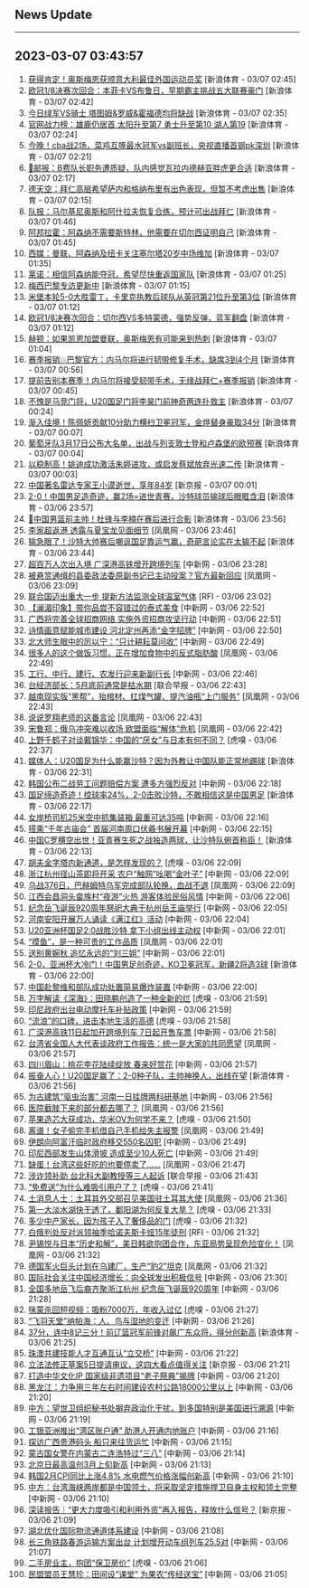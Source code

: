 ## News Update
---
2023-03-07 03:43:57
---
1. <a target="_blank" href="https://k.sina.cn/article_2018499075_784fda0302001m0h2.html?from=sports&subch=osport">获得肯定！奥斯梅恩获颁意大利最佳外国运动员奖</a> [新浪体育 - 03/07 02:45]
2. <a target="_blank" href="https://k.sina.cn/article_1436416680_559dfaa80010163zt.html?from=sports&subch=global">欧冠1/8决赛次回合：本菲卡VS布鲁日，早期霸主挑战五大联赛豪门</a> [新浪体育 - 03/07 02:42]
3. <a target="_blank" href="https://k.sina.cn/article_2018499075_784fda0302001m0h1.html?from=sports&subch=osport">今日绿军VS骑士 塔图姆&罗威&霍福德均将缺战</a> [新浪体育 - 03/07 02:35]
4. <a target="_blank" href="https://k.sina.cn/article_2018499075_784fda0302001m0gy.html?from=sports&subch=osport">官网战力榜：雄鹿仍居首 太阳升至第7 勇士升至第10 湖人第19</a> [新浪体育 - 03/07 02:24]
5. <a target="_blank" href="https://k.sina.cn/article_1685707867_6479dc5b00101a3zf.html?from=sports&subch=cba">今晚！cba战2场，菜鸡互啄最水冠军vs副班长，央视直播首钢pk深圳</a> [新浪体育 - 03/07 02:21]
6. <a target="_blank" href="https://k.sina.cn/article_2018499075_784fda0302001m0gx.html?from=sports&subch=osport">🚨邮报：B费队长职务遭质疑，队内感觉瓦拉内德赫亚胖虎更合适</a> [新浪体育 - 03/07 02:17]
7. <a target="_blank" href="https://k.sina.cn/article_2018499075_784fda0302001m0gw.html?from=sports&subch=osport">德天空：拜仁高层希望萨内和格纳布里有出色表现，但暂不考虑出售</a> [新浪体育 - 03/07 02:15]
8. <a target="_blank" href="https://k.sina.cn/article_2018499075_784fda0302001m0gq.html?from=sports&subch=osport">队报：马尔基尼奥斯和阿什拉夫恢复合练，预计可出战拜仁</a> [新浪体育 - 03/07 01:46]
9. <a target="_blank" href="https://k.sina.cn/article_2018499075_784fda0302001m0gp.html?from=sports&subch=osport">阿邦拉霍：阿森纳不需要斯特林，他需要在切尔西证明自己</a> [新浪体育 - 03/07 01:45]
10. <a target="_blank" href="https://k.sina.cn/article_2018499075_784fda0302001m0gn.html?from=sports&subch=osport">西媒：曼联、阿森纳及纽卡关注塞尔塔20岁中场维加</a> [新浪体育 - 03/07 01:35]
11. <a target="_blank" href="https://k.sina.cn/article_2018499075_784fda0302001m0gk.html?from=sports&subch=osport">莱诺：相信阿森纳能夺冠，希望尽快重返国家队</a> [新浪体育 - 03/07 01:25]
12. <a target="_blank" href="https://k.sina.cn/article_2018499075_784fda0302001m0gh.html?from=sports&subch=osport">梅西巴黎专访更新中</a> [新浪体育 - 03/07 01:15]
13. <a target="_blank" href="https://k.sina.cn/article_2018499075_784fda0302001m0gg.html?from=sports&subch=osport">米堡本轮5-0大胜雷丁，卡里克执教后球队从英冠第21位升至第3位</a> [新浪体育 - 03/07 01:12]
14. <a target="_blank" href="https://k.sina.cn/article_1436416680_559dfaa80010163zq.html?from=sports&subch=global">欧冠1/8决赛次回合：切尔西VS多特蒙德，强势反弹，蓝军翻盘</a> [新浪体育 - 03/07 01:12]
15. <a target="_blank" href="https://k.sina.cn/article_2018499075_784fda0302001m0gd.html?from=sports&subch=osport">赫顿：如果凯恩加盟曼联，奥斯梅恩有可能来到热刺</a> [新浪体育 - 03/07 01:04]
16. <a target="_blank" href="https://k.sina.cn/article_2018499075_784fda0302001m0ga.html?from=sports&subch=osport">赛季报销💥巴黎官方：内马尔将进行韧带修复手术，缺席3到4个月</a> [新浪体育 - 03/07 00:56]
17. <a target="_blank" href="https://k.sina.cn/article_2018499075_784fda0302001m0g7.html?from=sports&subch=osport">提前告别本赛季！内马尔将接受韧带手术，无缘战拜仁+赛季报销</a> [新浪体育 - 03/07 00:45]
18. <a target="_blank" href="https://k.sina.cn/article_7243168542_m1afb9fb1e001019jad.html?from=sports&subch=cnfootball">不愧是马竞门将，U20国足门将李昊门前神奇两连扑救主</a> [新浪体育 - 03/07 00:24]
19. <a target="_blank" href="https://k.sina.cn/article_3181157500_bd9c9c7c00101mu97.html?from=sports&subch=vollyball">渐入佳境！陈佩妍贡献10分助力横扫卫冕冠军，金烨替身豪取34分</a> [新浪体育 - 03/07 00:07]
20. <a target="_blank" href="https://k.sina.cn/article_2018499075_784fda0302001m0fr.html?from=sports&subch=osport">葡萄牙队3月17日公布大名单，出战与列支敦士登和卢森堡的欧预赛</a> [新浪体育 - 03/07 00:04]
21. <a target="_blank" href="https://k.sina.cn/article_3181157500_bd9c9c7c00101mu94.html?from=sports&subch=vollyball">以稳制高！姚迪成功激活朱婷进攻，或启发蔡斌放弃光速二传</a> [新浪体育 - 03/07 00:03]
22. <a target="_blank" href="https://www.bjnews.com.cn/detail-167811771114218.html">中国著名雷达专家王小谟逝世，享年84岁</a> [新京报 - 03/07 00:01]
23. <a target="_blank" href="https://k.sina.cn/article_2834321443_a8f0502300100ybti.html?from=sports&subch=cnfootball">2-0！中国男足造奇迹，赢2场=进世青赛，沙特球员输球后眼眶含泪</a> [新浪体育 - 03/06 23:57]
24. <a target="_blank" href="https://k.sina.cn/article_2018499075_784fda0302001m0fp.html?from=sports&subch=osport">👀中国男篮前主帅！杜锋与李楠在赛后进行合影</a> [新浪体育 - 03/06 23:56]
25. <a target="_blank" href="https://news.ifeng.com/c/8NwUag58apI">李家超返港 透露与夏宝龙见面细节</a> [凤凰网 - 03/06 23:46]
26. <a target="_blank" href="https://k.sina.cn/article_6343937101_17a20cc4d027013ch5.html?from=sports&subch=osport">输急眼了！沙特大帅赛后嘲讽国足靠运气赢，奇葩言论实在太输不起</a> [新浪体育 - 03/06 23:44]
27. <a target="_blank" href="http://www.chinanews.com//dwq/2023/03-06/9966660.shtml">超百万人次出入境 广深港高铁增开跨境列车</a> [中新网 - 03/06 23:28]
28. <a target="_blank" href="https://news.ifeng.com/c/8NwTNweVDtR">被悬赏通缉的县委政法委原副书记已主动投案？官方最新回应</a> [凤凰网 - 03/06 23:09]
29. <a target="_blank" href="https://www.rfi.fr/cn/%E5%9B%BD%E9%99%85%E6%8A%A5%E9%81%93/20230306-%E5%8D%B0%E5%B0%BC%E5%A4%96%E5%9B%B4%E5%B2%9B%E5%B1%BF%E5%9C%9F%E7%9F%B3%E6%B5%81-11%E6%AD%BB%E5%A4%9A%E4%BA%BA%E5%A4%B1%E8%B8%AA">联合国迈出重大一步  提新方法监测全球温室气体</a> [RFI - 03/06 23:02]
30. <a target="_blank" href="http://www.chinanews.com//shipin/cns-d/2023/03-06/news953157.shtml">【澜湄印象】带你品尝不容错过的泰式美食</a> [中新网 - 03/06 22:52]
31. <a target="_blank" href="http://www.chinanews.com//cj/2023/03-06/9966650.shtml">广西将完善全球招商网络 实施外资招商攻坚行动</a> [中新网 - 03/06 22:51]
32. <a target="_blank" href="http://www.chinanews.com//cj/2023/03-06/9966648.shtml">诗情画意赋能城市建设  河北定州再添“金字招牌”</a> [中新网 - 03/06 22:50]
33. <a target="_blank" href="http://www.chinanews.com//cj/2023/03-06/9966647.shtml">北大师生眼中的厉以宁：“只计耕耘莫问收”</a> [中新网 - 03/06 22:49]
34. <a target="_blank" href="https://news.ifeng.com/c/8NwTWHSehtl">很多人的这个做饭习惯，正在增加食物中的反式脂肪酸</a> [凤凰网 - 03/06 22:49]
35. <a target="_blank" href="http://www.chinanews.com//cj/2023/03-06/9966642.shtml">工行、中行、建行、农发行迎来新副行长</a> [中新网 - 03/06 22:46]
36. <a target="_blank" href="https://www.zaobao.com/realtime/china/story20230306-1369745">台经济部长：5月底前通常是枯水期</a> [联合早报 - 03/06 22:43]
37. <a target="_blank" href="https://news.ifeng.com/c/8NwTWHSehqy">越南现实版“黑帮”，抬棺材、扛煤气罐、提汽油瓶“上门服务”</a> [凤凰网 - 03/06 22:43]
38. <a target="_blank" href="https://news.ifeng.com/c/8NwTWHSehqx">说说罗翔老师的这番言论</a> [凤凰网 - 03/06 22:43]
39. <a target="_blank" href="https://news.ifeng.com/c/8NwTNweVDsW">宋鲁郑：俄乌冲突难以收场 欧盟面临“解体”危机</a> [凤凰网 - 03/06 22:42]
40. <a target="_blank" href="https://www.huxiu.com/article/813042.html">上野千鹤子对谈戴锦华：中国的“厌女”与日本有何不同？</a> [虎嗅 - 03/06 22:37]
41. <a target="_blank" href="https://k.sina.cn/article_2018499075_784fda0302001m0dy.html?from=sports&subch=osport">媒体人：U20国足为什么能赢沙特？因为外教让中国队能正常地踢球</a> [新浪体育 - 03/06 22:31]
42. <a target="_blank" href="http://www.chinanews.com//gj/2023/03-06/9966634.shtml">韩国公布二战劳工问题赔偿方案 遭多方强烈反对</a> [中新网 - 03/06 22:18]
43. <a target="_blank" href="https://k.sina.cn/article_2306880600_89803458001016sci.html?from=sports&subch=cnfootball">国足缔造奇迹！控球率24%，2-0击败沙特，不敢相信这是中国男足</a> [新浪体育 - 03/06 22:17]
44. <a target="_blank" href="http://www.chinanews.com//tp/2023/03-06/9966645.shtml">女岸桥司机25米空中抓集装箱 最重可达35吨</a> [中新网 - 03/06 22:16]
45. <a target="_blank" href="http://www.chinanews.com//cul/2023/03-06/9966620.shtml">搭乘“千年古庙会”   首届河南周口伏羲书展开幕</a> [中新网 - 03/06 22:15]
46. <a target="_blank" href="https://k.sina.cn/article_6207555777_171ffc8c1020015kkx.html?from=sports&subch=osport">中国C罗横空出世！亚青赛生死之战独造两球，让沙特队俯首称臣！</a> [新浪体育 - 03/06 22:13]
47. <a target="_blank" href="https://www.huxiu.com/article/813084.html">胡夫金字塔内新通道，是怎样发现的？</a> [虎嗅 - 03/06 22:09]
48. <a target="_blank" href="http://www.chinanews.com//cj/2023/03-06/9966622.shtml">浙江杭州径山茶即将开采 农户“触网”吆喝“金叶子”</a> [中新网 - 03/06 22:09]
49. <a target="_blank" href="https://news.ifeng.com/c/8NwRdwwNvZW">乌战376日，巴赫姆特乌军完成部队轮换，血战不退</a> [凤凰网 - 03/06 22:09]
50. <a target="_blank" href="http://www.chinanews.com//cj/shipin/cns-d/2023/03-06/news953152.shtml">江西会昌洞头畲族村“夜游”火热 游客体验民俗风情</a> [中新网 - 03/06 22:06]
51. <a target="_blank" href="http://www.chinanews.com//sh/shipin/cns-d/2023/03-06/news953153.shtml">纪念岳飞诞辰920周年祭祀大典于杭州岳王庙举行</a> [中新网 - 03/06 22:05]
52. <a target="_blank" href="http://www.chinanews.com//shipin/cns-d/2023/03-06/news953154.shtml">河南安阳开展万人诵读《满江红》活动</a> [中新网 - 03/06 22:04]
53. <a target="_blank" href="http://www.chinanews.com//ty/2023/03-06/9966637.shtml">U20亚洲杯国足2:0战胜沙特 拿下小组出线主动权</a> [中新网 - 03/06 22:01]
54. <a target="_blank" href="https://news.ifeng.com/c/8NwQsgjVldi">“摸鱼”，是一种可贵的工作品质</a> [凤凰网 - 03/06 22:01]
55. <a target="_blank" href="http://www.chinanews.com//cul/shipin/cns/2023/03-06/news953155.shtml">送别黄婉秋 追忆永远的“刘三姐”</a> [中新网 - 03/06 22:01]
56. <a target="_blank" href="https://k.sina.cn/article_2834321443_a8f0502300100ybsw.html?from=sports&subch=cnfootball">2-0，亚洲杯大冷门！中国男足创奇迹，KO卫冕冠军，新疆2将造3球</a> [新浪体育 - 03/06 22:00]
57. <a target="_blank" href="http://www.chinanews.com//gj/shipin/cns-d/2023/03-06/news953151.shtml">中国赴黎维和部队成功处置简易爆炸装置</a> [中新网 - 03/06 22:00]
58. <a target="_blank" href="https://www.huxiu.com/article/811790.html">万字解读《深海》：田晓鹏创造了一种全新的烂</a> [虎嗅 - 03/06 21:59]
59. <a target="_blank" href="http://www.chinanews.com//gj/2023/03-06/9966623.shtml">印尼政府出台电动摩托车补贴政策</a> [中新网 - 03/06 21:59]
60. <a target="_blank" href="https://www.huxiu.com/article/812833.html">“流浪”的口碑，进击本地生活的高德</a> [虎嗅 - 03/06 21:58]
61. <a target="_blank" href="http://www.chinanews.com//dwq/2023/03-06/9966631.shtml">广深港高铁11日起加开跨境列车 7日起开售车票</a> [中新网 - 03/06 21:58]
62. <a target="_blank" href="https://news.ifeng.com/c/8NwPZf4y9BQ">台湾省全国人大代表谈政府工作报告：统一是大家的共同愿望</a> [凤凰网 - 03/06 21:57]
63. <a target="_blank" href="http://www.chinanews.com//tp/2023/03-06/9966621.shtml">四川眉山：桃花李花陆续绽放 春来好赏花</a> [中新网 - 03/06 21:57]
64. <a target="_blank" href="https://k.sina.cn/article_6645066132_18c13a994020012aob.html?from=sports&subch=osport">振奋人心！U20国足赢了：2-0种子队，主帅神换人，出线在望</a> [新浪体育 - 03/06 21:56]
65. <a target="_blank" href="http://www.chinanews.com//sh/2023/03-06/9966628.shtml">为古建筑“驱虫治害” 河南一日挂牌两科研基地</a> [中新网 - 03/06 21:56]
66. <a target="_blank" href="https://news.ifeng.com/c/8NwPaWCEGGQ">医院截肢下来的部分都去哪了？</a> [凤凰网 - 03/06 21:56]
67. <a target="_blank" href="https://www.huxiu.com/article/813023.html">苹果造芯大获成功，华米OV为何学不来？</a> [虎嗅 - 03/06 21:50]
68. <a target="_blank" href="https://news.ifeng.com/c/8NwP3lnmT1G">离谱！女子偷完手机借自己手机给失主报警</a> [凤凰网 - 03/06 21:49]
69. <a target="_blank" href="http://www.chinanews.com//gj/2023/03-06/9966626.shtml">伊朗向阿富汗临时政府移交550名囚犯</a> [中新网 - 03/06 21:49]
70. <a target="_blank" href="http://www.chinanews.com//gj/2023/03-06/9966625.shtml">印尼西部发生山体滑坡 造成至少10人死亡</a> [中新网 - 03/06 21:49]
71. <a target="_blank" href="https://news.ifeng.com/c/8NwPZf4y96E">缺蛋！台湾这些好吃的也要停卖了……</a> [凤凰网 - 03/06 21:47]
72. <a target="_blank" href="https://www.zaobao.com/realtime/china/story20230306-1369897">涉诈领补助 台北科大副教授等三人起诉</a> [联合早报 - 03/06 21:43]
73. <a target="_blank" href="https://www.huxiu.com/article/812597.html">“免费送”为什么难吸引用户了？</a> [虎嗅 - 03/06 21:41]
74. <a target="_blank" href="https://news.ifeng.com/c/8NwRdwwNvWr">土消息人士：土耳其外交部召见美国驻土耳其大使</a> [凤凰网 - 03/06 21:36]
75. <a target="_blank" href="https://www.huxiu.com/article/812998.html">第一大淡水湖快干透了，鄱阳湖为何反复大旱？</a> [虎嗅 - 03/06 21:33]
76. <a target="_blank" href="https://www.huxiu.com/article/813004.html">多少中产家长，因为孩子入了奢侈品的门</a> [虎嗅 - 03/06 21:32]
77. <a target="_blank" href="https://www.rfi.fr/cn/%E5%9B%BD%E9%99%85%E6%8A%A5%E9%81%93/20230306-%E4%B9%8C%E5%85%8B%E5%85%B0%E7%A7%B0%E5%B7%B2%E5%AE%8C%E6%88%90%E5%8A%A0%E5%85%A5%E6%AC%A7%E7%9B%9F%E6%89%80%E9%9C%80%E6%94%B9%E9%9D%A9">白俄判处反对派领袖季哈诺夫斯卡娅15年徒刑</a> [RFI - 03/06 21:32]
78. <a target="_blank" href="https://news.ifeng.com/c/8NwOj7ab2rK">尹锡悦与日本“历史和解”，美日韩欲抱团合作，东亚局势呈现危险变化！</a> [凤凰网 - 03/06 21:32]
79. <a target="_blank" href="https://news.ifeng.com/c/8NwOsGirKmI">德国军火巨头计划在乌建厂，生产“豹2”坦克</a> [凤凰网 - 03/06 21:32]
80. <a target="_blank" href="http://www.chinanews.com//gj/2023/03-06/9966606.shtml">国际社会关注中国经济增长：向全球发出积极信号</a> [中新网 - 03/06 21:30]
81. <a target="_blank" href="http://www.chinanews.com//gn/2023/03-06/9966617.shtml">全国多地岳飞后裔齐聚浙江杭州 纪念岳飞诞辰920周年</a> [中新网 - 03/06 21:28]
82. <a target="_blank" href="https://www.huxiu.com/article/813012.html">咪蒙杀回短视频：吸粉7000万，年收入过亿</a> [虎嗅 - 03/06 21:27]
83. <a target="_blank" href="http://www.chinanews.com//sh/2023/03-06/9966607.shtml">“飞羽天堂”纳帕海：人、鸟与湿地的变迁</a> [中新网 - 03/06 21:26]
84. <a target="_blank" href="https://k.sina.cn/article_7347732383_1b5f57f9f00100zlfr.html?from=sports&subch=cba">37分，连中8记三分！前辽篮冠军前锋对飙广东众将，得分创新高</a> [新浪体育 - 03/06 21:25]
85. <a target="_blank" href="http://www.chinanews.com//dwq/2023/03-06/9966608.shtml">珠澳共建技能人才互通互认“立交桥”</a> [中新网 - 03/06 21:22]
86. <a target="_blank" href="https://www.bjnews.com.cn/detail-167810204114084.html">立法法修正草案5日提请审议，这四大看点值得关注</a> [新京报 - 03/06 21:21]
87. <a target="_blank" href="http://www.chinanews.com//cul/shipin/cns-d/2023/03-06/news953145.shtml">打造中华文化IP 国家级非遗项目“老子祭典”揭牌</a> [中新网 - 03/06 21:20]
88. <a target="_blank" href="http://www.chinanews.com//cj/2023/03-06/9966598.shtml">黑龙江：力争用三年左右时间建设农村公路18000公里以上</a> [中新网 - 03/06 21:20]
89. <a target="_blank" href="http://www.chinanews.com//gn/shipin/cns-d/2023/03-06/news953144.shtml">中方：望世卫组织秘书处摒弃政治化干扰，到多国特别是美国进行溯源</a> [中新网 - 03/06 21:19]
90. <a target="_blank" href="http://www.chinanews.com//dwq/2023/03-06/9966601.shtml">工银亚洲推出“湾区账户通” 助港人开通内地账户</a> [中新网 - 03/06 21:16]
91. <a target="_blank" href="http://www.chinanews.com//tp/2023/03-06/9966600.shtml">探访广西贵港码头 船只来往货运忙</a> [中新网 - 03/06 21:15]
92. <a target="_blank" href="http://www.chinanews.com//gn/2023/03-06/9966602.shtml">蒙古国女警在内蒙古二连浩特过“三八”</a> [中新网 - 03/06 21:14]
93. <a target="_blank" href="http://www.chinanews.com//sh/2023/03-06/9966603.shtml">北京日最高温创3月上旬新高</a> [中新网 - 03/06 21:13]
94. <a target="_blank" href="http://www.chinanews.com//gj/2023/03-06/9966589.shtml">韩国2月CPI同比上涨4.8% 水电燃气价格涨幅创新高</a> [中新网 - 03/06 21:10]
95. <a target="_blank" href="http://www.chinanews.com//gn/2023/03-06/9966583.shtml">中方：台湾海峡两岸都是中国领土，将采取坚定措施捍卫自身主权和领土完整</a> [中新网 - 03/06 21:10]
96. <a target="_blank" href="https://www.bjnews.com.cn/detail-167810399714106.html">深读报告｜“更大力度吸引和利用外资”再入报告，释放什么信号？</a> [新京报 - 03/06 21:09]
97. <a target="_blank" href="http://www.chinanews.com//cj/2023/03-06/9966591.shtml">湖北优化国际物流通道体系建设</a> [中新网 - 03/06 21:08]
98. <a target="_blank" href="http://www.chinanews.com//cj/2023/03-06/9966590.shtml">长三角铁路春游运输方案出台 计划增开动车组列车25.5对</a> [中新网 - 03/06 21:07]
99. <a target="_blank" href="https://www.huxiu.com/article/813008.html">二手房业主，抱团“保卫房价”</a> [虎嗅 - 03/06 21:06]
100. <a target="_blank" href="http://www.chinanews.com//gn/2023/03-06/9966594.shtml">民盟盟员王慧珍：田间设“课堂” 为果农“传经送宝”</a> [中新网 - 03/06 21:05]
